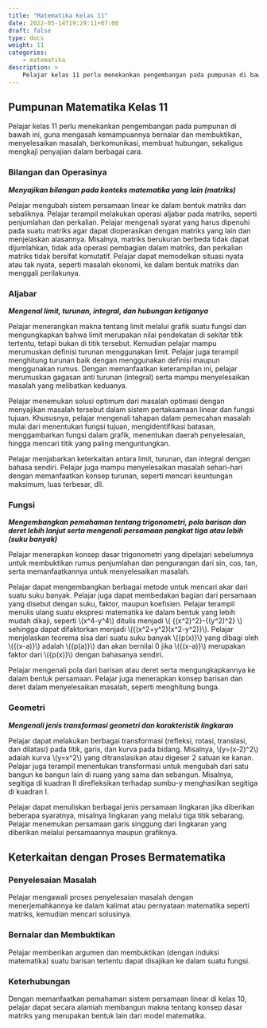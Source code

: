 ```yaml
---
title: "Matematika Kelas 11"
date: 2022-05-14T19:29:11+07:00
draft: false
type: docs
weight: 11
categories:
    - matematika
description: >
    Pelajar kelas 11 perlu menekankan pengembangan pada pumpunan di bawah ini, guna mengasah kemampuannya bernalar dan membuktikan, menyelesaikan masalah, berkomunikasi, membuat hubungan, sekaligus mengkaji penyajian dalam berbagai cara.
---
```


## Pumpunan Matematika Kelas 11
Pelajar kelas 11 perlu menekankan pengembangan pada pumpunan di bawah ini, guna mengasah kemampuannya bernalar dan membuktikan, menyelesaikan masalah, berkomunikasi, membuat hubungan, sekaligus mengkaji penyajian dalam berbagai cara.

### Bilangan dan Operasinya
***Menyajikan bilangan pada konteks matematika yang lain (matriks)***

Pelajar mengubah sistem persamaan linear ke dalam bentuk matriks dan sebaliknya. Pelajar terampil melakukan operasi aljabar pada matriks, seperti penjumlahan dan perkalian. Pelajar mengenali syarat yang harus dipenuhi pada suatu matriks agar dapat dioperasikan dengan matriks yang lain dan menjelaskan alasannya. Misalnya, matriks berukuran berbeda tidak dapat dijumlahkan, tidak ada operasi pembagian dalam matriks, dan perkalian matriks tidak bersifat komutatif. Pelajar dapat memodelkan situasi nyata atau tak nyata, seperti masalah ekonomi, ke dalam bentuk matriks dan menggali perilakunya.

### Aljabar
***Mengenal limit, turunan, integral, dan hubungan ketiganya***

Pelajar menerangkan makna tentang limit melalui grafik suatu fungsi dan mengungkapkan bahwa limit merupakan nilai pendekatan di sekitar titik tertentu, tetapi bukan di titik tersebut. Kemudian pelajar mampu merumuskan definisi turunan menggunakan limit. Pelajar juga terampil menghitung turunan baik dengan menggunakan definisi maupun menggunakan rumus. Dengan memanfaatkan keterampilan ini, pelajar merumuskan gagasan anti turunan (integral) serta mampu menyelesaikan masalah yang melibatkan keduanya.

Pelajar menemukan solusi optimum dari masalah optimasi dengan menyajikan masalah tersebut dalam sistem pertaksamaan linear dan fungsi tujuan. Khususnya, pelajar mengenali tahapan dalam pemecahan masalah mulai dari menentukan fungsi tujuan, mengidentifikasi batasan, menggambarkan fungsi dalam grafik, menentukan daerah penyelesaian, hingga mencari titik yang paling menguntungkan.

Pelajar menjabarkan keterkaitan antara limit, turunan, dan integral dengan bahasa sendiri. Pelajar juga mampu menyelesaikan masalah sehari-hari dengan memanfaatkan konsep turunan, seperti mencari keuntungan maksimum, luas terbesar, dll.

### Fungsi
***Mengembangkan pemahaman tentang trigonometri, pola barisan dan deret lebih lanjut serta mengenali persamaan pangkat tiga atau lebih (suku banyak)***

Pelajar menerapkan konsep dasar trigonometri yang dipelajari sebelumnya untuk membuktikan rumus penjumlahan dan pengurangan dari sin, cos, tan, serta memanfaatkannya untuk menyelesaikan masalah.

Pelajar dapat mengembangkan berbagai metode untuk mencari akar dari suatu suku banyak. Pelajar juga dapat membedakan bagian dari persamaan yang disebut dengan suku, faktor, maupun koefisien. Pelajar terampil menulis ulang suatu ekspresi matematika ke dalam bentuk yang lebih mudah dikaji, seperti \\(x^4-y^4\\) ditulis menjadi \\( {(x^2)^2}-{(y^2)^2} \\) sehingga dapat difaktorkan menjadi \\({(x^2+y^2)(x^2-y^2)}\\). Pelajar menjelaskan teorema sisa dari suatu suku banyak \\({p(x)}\\) yang dibagi oleh \\({(x-a)}\\) adalah \\({p(a)}\\) dan akan bernilai 0 jika \\({(x-a)}\\) merupakan faktor dari \\({p(x)}\\) dengan bahasanya sendiri.

Pelajar mengenali pola dari barisan atau deret serta mengungkapkannya ke dalam bentuk persamaan. Pelajar juga menerapkan konsep barisan dan deret dalam menyelesaikan masalah, seperti menghitung bunga.

### Geometri
***Mengenali jenis transformasi geometri dan karakteristik lingkaran***

Pelajar dapat melakukan berbagai transformasi (refleksi, rotasi, translasi, dan dilatasi) pada titik, garis, dan kurva pada bidang. Misalnya, \\(y=(x-2)^2\\) adalah kurva \\(y=x^2\\) yang ditranslasikan atau digeser 2 satuan ke kanan. Pelajar juga terampil menentukan transformasi untuk mengubah dari satu bangun ke bangun lain di ruang yang sama dan sebangun. Misalnya, segitiga di kuadran II direfleksikan terhadap sumbu-y menghasilkan segitiga di kuadran I.

Pelajar dapat menuliskan berbagai jenis persamaan lingkaran jika diberikan beberapa syaratnya, misalnya lingkaran yang melalui tiga titik sebarang. Pelajar menemukan persamaan garis singgung dari lingkaran yang diberikan melalui persamaannya maupun grafiknya.

## Keterkaitan dengan Proses Bermatematika
### Penyelesaian Masalah
Pelajar mengawali proses penyelesaian masalah dengan menerjemahkannya ke dalam kalimat atau pernyataan matematika seperti matriks, kemudian mencari solusinya.
### Bernalar dan Membuktikan
Pelajar memberikan argumen dan membuktikan (dengan induksi matematika) suatu barisan tertentu dapat disajikan ke dalam suatu fungsi.
### Keterhubungan
Dengan memanfaatkan pemahaman sistem persamaan linear di kelas 10, pelajar dapat secara alamiah membangun makna tentang konsep dasar matriks yang merupakan bentuk lain dari model matematika.